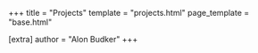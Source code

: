 +++
title = "Projects"
template = "projects.html"
page_template = "base.html"

[extra]
author = "Alon Budker"
+++